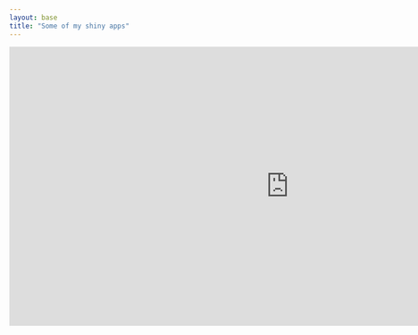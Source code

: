 ```yaml
---
layout: base
title: "Some of my shiny apps"
---
```


<iframe src="http://dgt.space/shiny/SpotifyDataStats/" style="border:none;width:1000px;height:500px;"></iframe>
